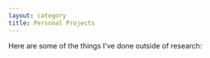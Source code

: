 ```yaml
---
layout: category
title: Personal Projects
---
```


Here are some of the things I've done outside of research:
